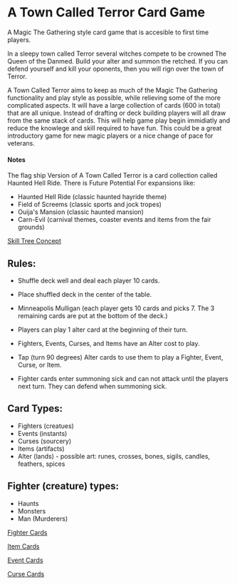 # A Town Called Terror Card Game

A Magic The Gathering style card game that is accesible to first time players.

In a sleepy town called Terror several witches compete to be crowned The Queen of the Danmed.
Build your alter and summon the retched. If you can defend yourself and kill your oponents,
then you will rign over the town of Terror.

A Town Called Terror aims to keep as much of the Magic The Gathering functionality and play
style as possible, while relieving some of the more complicated aspects. It will have a large
collection of cards (600 in total) that are all unique. Instead of drafting or deck building
players will all draw from the same stack of cards. This will help game play begin immidiatly
and reduce the knowlege and skill required to have fun. This could be a great introductory game
for new magic players or a nice change of pace for veterans.

#### Notes
The flag ship Version of A Town Called Terror is a card collection called Haunted Hell Ride.
There is Future Potential For expansions like:
* Haunted Hell Ride (classic haunted hayride theme)
* Field of Screems (classic sports and jock tropes)
* Ouija's Mansion (classic haunted mansion)
* Carn-Evil (carnival themes, coaster events and items from the fair grounds)

[Skill Tree Concept](./skill_tree.md)

## Rules:
* Shuffle deck well and deal each player 10 cards.
* Place shuffled deck in the center of the table.
* Minneapolis Mulligan (each player gets 10 cards and picks 7. The 3 remaining cards are put
  at the bottom of the deck.)

* Players can play 1 alter card at the beginning of their turn.
* Fighters, Events, Curses, and Items have an Alter cost to play.
* Tap (turn 90 degrees) Alter cards to use them to play a Fighter, Event, Curse, or Item.
* Fighter cards enter summoning sick and can not attack until the players next turn. They can
  defend when summoning sick.

## Card Types:
* Fighters (creatues)
* Events (instants)
* Curses (sourcery)
* Items (artifacts)
* Alter (lands) - possible art: runes, crosses, bones, sigils, candles, feathers, spices

## Fighter (creature) types:
* Haunts
* Monsters
* Man (Murderers)

[Fighter Cards](./fighter_cards.md)

[Item Cards](./item_cards.md)

[Event Cards](./event_cards.md)

[Curse Cards](./curse_cards.md)
